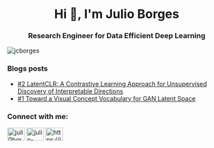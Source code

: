 <h1 align="center">Hi 👋, I'm Julio Borges</h1>
<h3 align="center">Research Engineer for Data Efficient Deep Learning</h3>

<p align="left"> <img src="https://komarev.com/ghpvc/?username=jcborges&label=Profile%20views&color=0e75b6&style=flat" alt="jcborges" /> </p>

### Blogs posts
<!-- BLOG-POST-LIST:START -->
- [#2 LatentCLR: A Contrastive Learning Approach for Unsupervised Discovery of Interpretable Directions](/blog/2021/10/15/latentclr.html)
- [#1 Toward a Visual Concept Vocabulary for GAN Latent Space](/blog/2021/10/14/gan-vocabulary.html)
<!-- BLOG-POST-LIST:END -->

<h3 align="left">Connect with me:</h3>
<p align="left">
<a href="https://twitter.com/juli0borges" target="blank"><img align="center" src="https://raw.githubusercontent.com/rahuldkjain/github-profile-readme-generator/master/src/images/icons/Social/twitter.svg" alt="juli0borges" height="30" width="40" /></a>
<a href="https://linkedin.com/in/julio-borges" target="blank"><img align="center" src="https://raw.githubusercontent.com/rahuldkjain/github-profile-readme-generator/master/src/images/icons/Social/linked-in-alt.svg" alt="julio-borges" height="30" width="40" /></a>
<a href="https://julioborges.de/blog" target="blank"><img align="center" src="https://raw.githubusercontent.com/rahuldkjain/github-profile-readme-generator/master/src/images/icons/Social/rss.svg" alt="https://julioborges.de/blog" height="30" width="40" /></a>
</p>
